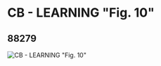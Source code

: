 # CB - LEARNING "Fig. 10"
## 88279
![CB - LEARNING "Fig. 10"](https://lc-www-live-s.legocdn.com/media/bricks/5/2/4569788.jpg)